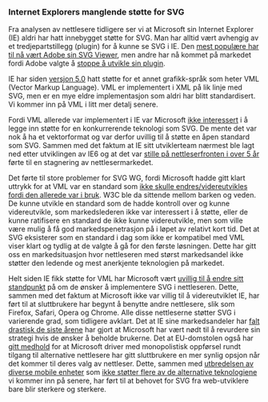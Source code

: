 ### Internet Explorers manglende støtte for SVG ###

Fra analysen av nettlesere tidligere ser vi at Microsoft sin Internet
Explorer (IE) aldri har hatt innebygget støtte for SVG. Man har alltid vært
avhengig av et tredjepartstillegg (plugin) for å kunne se SVG i IE. Den
[mest populære har til nå vært Adobe sin SVG Viewer][1], men andre har nå
kommet på markedet fordi Adobe valgte å [stoppe å utvikle sin plugin][2].

IE har siden [versjon 5.0][3] hatt støtte for et annet grafikk-språk som
heter VML (Vector Markup Language). VML er implementert i XML på lik linje
med SVG, men er en mye eldre implementasjon som aldri har blitt
standardisert. Vi kommer inn på VML i litt mer detalj senere.

Fordi VML allerede var implementert i IE var Microsoft [ikke interessert][4]
i å legge inn støtte for en konkurrerende teknologi som SVG. De mente det
var nok å ha et vektorformat og var derfor uvillig til å støtte en åpen
standard som SVG. Sammen med det faktum at IE sitt utviklerteam nærmest ble
lagt ned etter utviklingen av IE6 og at det var [stille på nettleserfronten i
over 5 år][5] førte til en stagnering av nettlesermarkedet.

Det førte til store problemer for SVG WG, fordi Microsoft hadde gitt klart
uttrykk for at VML var en standard som [ikke skulle endres/videreutvikles
fordi den allerede var i bruk][6]. W3C ble da sittende mellom barken og
veden. De kunne utvikle en standard som de hadde kontroll over og kunne
videreutvikle, som markedslederen ikke var interessert i å støtte, eller de
kunne ratifisere en standard de ikke kunne videreutvikle, men som ville være
mulig å få god markedspenetrasjon på i løpet av relativt kort tid. Det at
SVG eksisterer som en standard i dag som ikke er kompatibel med VML viser
klart og tydlig at de valgte å gå for den første løsningen. Dette har gitt
oss en markedsituasjon hvor nettleseren med størst markedsandel ikke støtter
den ledende og mest anerkjente teknologien på markedet.

Helt siden IE fikk støtte for VML har Microsoft vært [uvillig til å endre
sitt standpunkt][4] på om de ønsker å implementere SVG i nettleseren. Dette,
sammen med det faktum at Microsoft ikke var villig til å videreutviklet IE,
har ført til at sluttbrukere har begynt å benytte andre nettlesere, slik som
Firefox, Safari, Opera og Chrome. Alle disse nettleserne støtter SVG i
varierende grad, som tidligere avklart. Det at IE sine markedsandeler har
[falt drastisk de siste årene][7] har gjort at Microsoft har vært nødt til å
revurdere sin strategi hvis de ønsker å beholde brukerne. Det at
EU-domstolen også har [gitt medhold][8] for at Microsoft driver med
monopolistisk oppførsel rundt tilgang til alternative nettlesere har gitt
sluttbrukere en mer synlig opsjon når det kommer til deres valg av
nettleser. Dette, sammen med [utbredelsen av diverse mobile enheter][9] som
[ikke støtter flere av de alternative teknologiene][10] vi kommer inn på
senere, har ført til at behovet for SVG fra web-utviklere bare blir sterkere
og sterkere.

[1]: http://www.oreillynet.com/mac/blog/2001/04/exploring_svg.html "Exploring SVG, Jason McIntosh, 2001-04-30"
[2]: http://www.adobe.com/svg/eol.html "Adobe to Discontinue Adobe SVG Viewer, Adobe, 2009-01-01"
[3]: http://en.wikipedia.org/wiki/Vector_Markup_Language "Vector Markup Language, Wikipedia, read 2010-05-25"
[4]: http://www.robweir.com/blog/2006/07/cum-mortuis-in-lingua-mortua.html "VML and OOXML: Cum mortuis in lingua mortua, Rob Weir, 2006-07-24"
[5]: http://www.readwriteweb.com/archives/web_browser_faceoff.php "Web Browser Faceoff, Alex Iskold, 2006-10-06"
[6]: http://www.w3.org/Graphics/SVG/WG/wiki/Secret_Origin_of_SVG "Secret Origins of SVG, W3C, read 2010-05-25"
[7]: http://gs.statcounter.com/#browser-ww-monthly-200807-201005 "StatCounter Global Stats, Browsers, July 2008 to May 2010"
[8]: http://www.sitepoint.com/blogs/2009/12/17/microsoft-browser-ballot-screen/ "Microsoft agrees to browser ballot terms, Craig Buckler, 2009-12-17"
[9]: http://gs.statcounter.com/#mobile_vs_desktop-ww-monthly-200812-201005 "StatCounter Global Stats, Mobile vs. Desktop,  December 2008 to May 2010"
[10]: http://www.dlocc.com/articles/apple-ipad-no-flash-plugin-support/ "Apple iPad: No Flash plugin support, Devin Walker, 2010-01-27"

